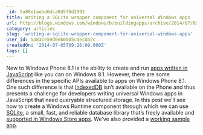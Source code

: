 ```yaml
---
_id: 5a88e1aebd6dca0d5f0d2992
title: Writing a SQLite wrapper component for universal Windows apps
url: http://blogs.windows.com/windows/b/buildingapps/archive/2014/07/02/writing-a-sqlite-wrapper-component-for-universal-windows-apps.aspx
category: articles
slug: 'writing-a-sqlite-wrapper-component-for-universal-windows-apps'
user_id: 5a83ce59d6eb0005c4ecda2c
createdOn: '2014-07-05T09:26:09.000Z'
tags: []
---
```


New to Windows Phone 8.1 is the ability to create and run <a href="http://msdn.microsoft.com/library/windows/apps/br211385.aspx">apps written in JavaScript</a> like you can on Windows 8.1. However, there are some differences in the specific APIs available to apps on Windows Phone 8.1. One such difference is that <a href="http://www.w3.org/TR/IndexedDB/">IndexedDB</a> isn’t available on the Phone and thus presents a challenge for developers writing universal Windows apps in JavaScript that need queryable structured storage. In this post we’ll see how to create a Windows Runtime component through which we can use <a href="http://www.sqlite.org/">SQLite</a>, a small, fast, and reliable database library that’s freely available and <a href="http://www.sqlite.org/oldnews.html#2012_06_11">supported in Windows Store apps</a>. We’ve also provided a <a href="http://code.msdn.microsoft.com/windowsapps/Universal-JavaScript-5728abdb">working sample app</a>.
